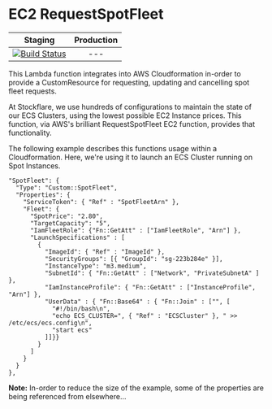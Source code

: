 # EC2 RequestSpotFleet

| Staging | Production |
|:-:|:-:|
|[![Build Status](http://drone.stocktio.com/api/badge/github.com/Stockflare/lambda-request-spot-fleet/status.svg?branch=master)](http://drone.stocktio.com/github.com/Stockflare/lambda-request-spot-fleet)| --- |

This Lambda function integrates into AWS Cloudformation in-order to provide a CustomResource for requesting, updating and cancelling spot fleet requests.

At Stockflare, we use hundreds of configurations to maintain the state of our ECS Clusters, using the lowest possible EC2 Instance prices. This function, via AWS's brilliant RequestSpotFleet EC2 function, provides that functionality.

The following example describes this functions usage within a Cloudformation. Here, we're using it to launch an ECS Cluster running on Spot Instances.

```
"SpotFleet": {
  "Type": "Custom::SpotFleet",
  "Properties": {
    "ServiceToken": { "Ref" : "SpotFleetArn" },
    "Fleet": {
      "SpotPrice": "2.80",
      "TargetCapacity": "5",
      "IamFleetRole": {"Fn::GetAtt" : ["IamFleetRole", "Arn"] },
      "LaunchSpecifications" : [
        {
          "ImageId": { "Ref" : "ImageId" },
          "SecurityGroups": [{ "GroupId": "sg-223b284e" }],
          "InstanceType": "m3.medium",
          "SubnetId": { "Fn::GetAtt" : ["Network", "PrivateSubnetA" ] },
          "IamInstanceProfile": { "Fn::GetAtt" : ["InstanceProfile", "Arn"] },
          "UserData" : { "Fn::Base64" : { "Fn::Join" : ["", [
            "#!/bin/bash\n",
            "echo ECS_CLUSTER=", { "Ref" : "ECSCluster" }, " >> /etc/ecs/ecs.config\n",
            "start ecs"
          ]]}}
        }
      ]
    }
  }
},
```

**Note:** In-order to reduce the size of the example, some of the properties are being referenced from elsewhere...
